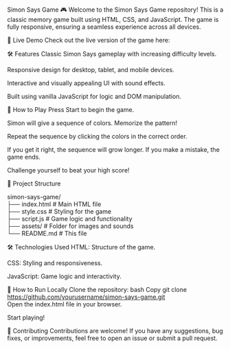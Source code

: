 Simon Says Game 🎮
Welcome to the Simon Says Game repository! This is a classic memory game built using HTML, CSS, and JavaScript. The game is fully responsive, ensuring a seamless experience across all devices.

🚀 Live Demo
Check out the live version of the game here: 

🛠️ Features
Classic Simon Says gameplay with increasing difficulty levels.

Responsive design for desktop, tablet, and mobile devices.

Interactive and visually appealing UI with sound effects.

Built using vanilla JavaScript for logic and DOM manipulation.

🧩 How to Play
Press Start to begin the game.

Simon will give a sequence of colors. Memorize the pattern!

Repeat the sequence by clicking the colors in the correct order.

If you get it right, the sequence will grow longer. If you make a mistake, the game ends.

Challenge yourself to beat your high score!

📂 Project Structure

simon-says-game/  
├── index.html          # Main HTML file  
├── style.css           # Styling for the game  
├── script.js           # Game logic and functionality  
├── assets/             # Folder for images and sounds   
└── README.md           # This file  

🛠️ Technologies Used
HTML: Structure of the game.

CSS: Styling and responsiveness.

JavaScript: Game logic and interactivity.

🚀 How to Run Locally
Clone the repository:
bash
Copy
git clone https://github.com/yourusername/simon-says-game.git  
Open the index.html file in your browser.

Start playing!

🤝 Contributing
Contributions are welcome! If you have any suggestions, bug fixes, or improvements, feel free to open an issue or submit a pull request.

